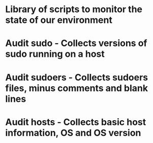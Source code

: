 # Library of scripts to monitor the state of our environment
#
# Audit sudo - Collects versions of sudo running on a host
# Audit sudoers - Collects sudoers files, minus comments and blank lines
# Audit hosts - Collects basic host information, OS and OS version
